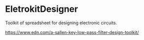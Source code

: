 # EletrokitDesigner
Toolkit of spreadsheet for designing electronic circuits.


https://www.edn.com/a-sallen-key-low-pass-filter-design-toolkit/